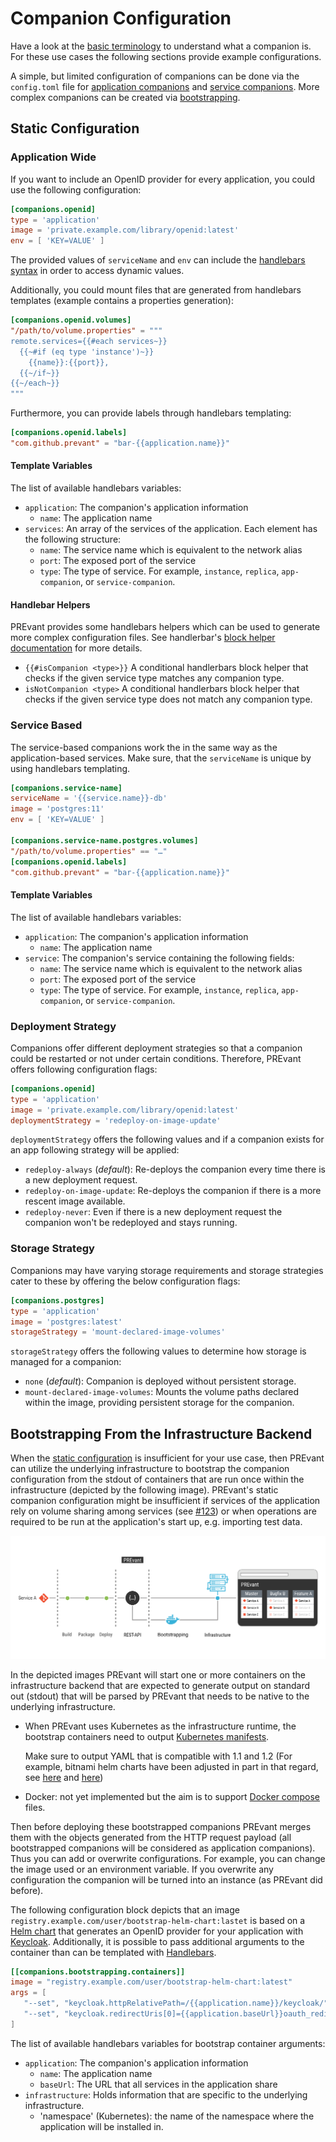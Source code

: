 # Companion Configuration

Have a look at the [basic terminology](../README.md) to understand what a
companion is. For these use cases the following sections provide example
configurations.

A simple, but limited configuration of companions can be done via the
`config.toml` file for [application companions](#application-wide) and [service
companions](#service-based). More complex companions can be created via
[bootstrapping](#bootstrapping-from-the-infrastructure-backend).

## Static Configuration

### Application Wide

If you want to include an OpenID provider for every application, you could use
the following configuration:

```toml
[companions.openid]
type = 'application'
image = 'private.example.com/library/openid:latest'
env = [ 'KEY=VALUE' ]
```

The provided values of `serviceName` and `env` can include the [handlebars syntax][handlebars] in order to access dynamic values.

Additionally, you could mount files that are generated from handlebars templates (example contains a properties generation):

```toml
[companions.openid.volumes]
"/path/to/volume.properties" = """
remote.services={{#each services~}}
  {{~#if (eq type 'instance')~}}
    {{name}}:{{port}},
  {{~/if~}}
{{~/each~}}
"""
```

Furthermore, you can provide labels through handlebars templating:

```toml
[companions.openid.labels]
"com.github.prevant" = "bar-{{application.name}}"
```

#### Template Variables

The list of available handlebars variables:

- `application`: The companion's application information
  - `name`: The application name
- `services`: An array of the services of the application. Each element has the
  following structure:
  - `name`: The service name which is equivalent to the network alias
  - `port`: The exposed port of the service
  - `type`: The type of service. For example, `instance`, `replica`, `app-companion`, or `service-companion`.

#### Handlebar Helpers

PREvant provides some handlebars helpers which can be used to generate more complex configuration files. See handlerbar's [block helper documentation](https://handlebarsjs.com/block_helpers.html) for more details.

- `{{#isCompanion <type>}}` A conditional handlerbars block helper that checks if the given service type matches any companion type.
- `isNotCompanion <type>` A conditional handlerbars block helper that checks if the given service type does not match any companion type.

### Service Based

The service-based companions work the in the same way as the application-based
services. Make sure, that the `serviceName` is unique by using handlebars
templating.

```toml
[companions.service-name]
serviceName = '{{service.name}}-db'
image = 'postgres:11'
env = [ 'KEY=VALUE' ]

[companions.service-name.postgres.volumes]
"/path/to/volume.properties" == "…"
[companions.openid.labels]
"com.github.prevant" = "bar-{{application.name}}"
```


#### Template Variables

The list of available handlebars variables:

- `application`: The companion's application information
  - `name`: The application name
- `service`: The companion's service containing the following fields:
  - `name`: The service name which is equivalent to the network alias
  - `port`: The exposed port of the service
  - `type`: The type of service. For example, `instance`, `replica`, `app-companion`, or `service-companion`.

### Deployment Strategy

Companions offer different deployment strategies so that a companion could be restarted or not under certain conditions. Therefore, PREvant offers following configuration flags:

```toml
[companions.openid]
type = 'application'
image = 'private.example.com/library/openid:latest'
deploymentStrategy = 'redeploy-on-image-update'
```

`deploymentStrategy` offers the following values and if a companion exists for an app following strategy will be applied:

- `redeploy-always` (_default_): Re-deploys the companion every time there is a new deployment request.
- `redeploy-on-image-update`: Re-deploys the companion if there is a more rescent image available.
- `redeploy-never`: Even if there is a new deployment request the companion won't be redeployed and stays running.

### Storage Strategy

Companions may have varying storage requirements and storage strategies cater to these by offering the below configuration flags:

```toml
[companions.postgres]
type = 'application'
image = 'postgres:latest'
storageStrategy = 'mount-declared-image-volumes'
```

`storageStrategy` offers the following values to determine how storage is managed for a companion:

- `none` (_default_): Companion is deployed without persistent storage.
- `mount-declared-image-volumes`: Mounts the volume paths declared within the image, providing persistent storage for the companion.

## Bootstrapping From the Infrastructure Backend

When the [static configuration](#static-configuration) is insufficient for your
use case, then PREvant can utilize the underlying infrastructure to bootstrap
the companion configuration from the stdout of containers that are run once
within the infrastructure (depicted by the following image). PREvant's static
companion configuration might be insufficient if services of the application
rely on volume sharing among services (see [#123][persistent-data-issue]) or
when operations are required to be run at the application's start up, e.g.
importing test data.

![](../assets/bootstrap-companions.svg "Illustration how bootstrapping of companions work")

In the depicted images PREvant will start one or more containers on the
infrastructure backend that are expected to generate output on standard out
(stdout) that will be parsed by PREvant that needs to be native to the
underlying infrastructure.

- When PREvant uses Kubernetes as the infrastructure runtime, the bootstrap
  containers need to output [Kubernetes manifests][k8s-manifest].

  Make sure to output YAML that is compatible with 1.1 and 1.2
  (For example, bitnami helm charts have been adjusted in part in that regard,
  see [here][zookeeper-yaml-1.2-pr] and [here][kafka-yaml-1.2-pr])
- Docker: not yet implemented but the aim is to support [Docker
  compose][docker-compose] files.

Then before deploying these bootstrapped companions PREvant merges them with
the objects generated from the HTTP request payload (all bootstrapped
companions will be considered as application companions). Thus you can add or
overwrite configurations. For example, you can change the image used or an
environment variable. If you overwrite any configuration the companion will be
turned into an instance (as PREvant did before).

The following configuration block depicts that an image
`registry.example.com/user/bootstrap-helm-chart:lastet` is based on a [Helm
chart][helm-chart] that generates an OpenID provider for your application with
[Keycloak][keycloak]. Additionally, it is possible to pass additional arguments
to the container than can be templated with [Handlebars][handlebars].

```toml
[[companions.bootstrapping.containers]]
image = "registry.example.com/user/bootstrap-helm-chart:latest"
args = [
   "--set", "keycloak.httpRelativePath=/{{application.name}}/keycloak/",
   "--set", "keycloak.redirectUris[0]={{application.baseUrl}}oauth_redir"
]
```

The list of available handlebars variables for bootstrap container arguments:

- `application`: The companion's application information
  - `name`: The application name
  - `baseUrl`: The URL that all services in the application share
- `infrastructure`: Holds information that are specific to the underlying
  infrastructure.
  - 'namespace' (Kubernetes): the name of the namespace where the application
    will be installed in.

[docker-compose]: https://docs.docker.com/compose/
[handlebars]: https://handlebarsjs.com/
[helm-chart]: https://helm.sh/docs/topics/charts/
[k8s-manifest]: https://kubernetes.io/docs/reference/glossary/?all=true#term-manifest
[keycloak]: https://www.keycloak.org/
[persistent-data-issue]: https://github.com/aixigo/PREvant/issues/123
[zookeeper-yaml-1.2-pr]: https://github.com/bitnami/charts/pull/21081
[kafka-yaml-1.2-pr]: https://github.com/bitnami/charts/pull/21086
